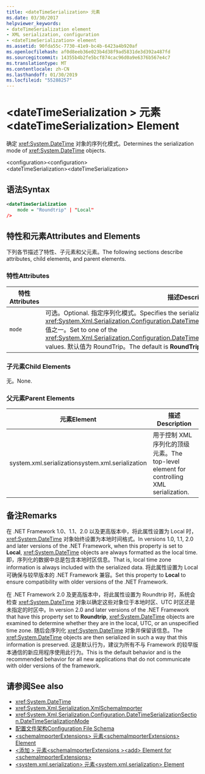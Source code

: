 ```yaml
---
title: <dateTimeSerialization> 元素
ms.date: 03/30/2017
helpviewer_keywords:
- dateTimeSerialization element
- XML serialization, configuration
- <dateTimeSerialization> element
ms.assetid: 90fda55c-7730-41e9-bc4b-6423a4b920af
ms.openlocfilehash: af0d8eeb36e023b4d38f9ad5831de3d392a487fd
ms.sourcegitcommit: 14355b4b2fe5bcf874cac96d0a9e6376b567e4c7
ms.translationtype: MT
ms.contentlocale: zh-CN
ms.lasthandoff: 01/30/2019
ms.locfileid: "55288257"
---
```

# <a name="datetimeserialization-element"></a><span data-ttu-id="dfa93-102">\<dateTimeSerialization > 元素</span><span class="sxs-lookup"><span data-stu-id="dfa93-102">\<dateTimeSerialization> Element</span></span>
<span data-ttu-id="dfa93-103">确定 <xref:System.DateTime> 对象的序列化模式。</span><span class="sxs-lookup"><span data-stu-id="dfa93-103">Determines the serialization mode of <xref:System.DateTime> objects.</span></span>  
  
 <span data-ttu-id="dfa93-104">\<configuration></span><span class="sxs-lookup"><span data-stu-id="dfa93-104">\<configuration></span></span>  
<span data-ttu-id="dfa93-105">\<dateTimeSerialization></span><span class="sxs-lookup"><span data-stu-id="dfa93-105">\<dateTimeSerialization></span></span>  
  
## <a name="syntax"></a><span data-ttu-id="dfa93-106">语法</span><span class="sxs-lookup"><span data-stu-id="dfa93-106">Syntax</span></span>  
  
```xml  
<dateTimeSerialization  
    mode = "Roundtrip" | "Local"  
/>  
```  
  
## <a name="attributes-and-elements"></a><span data-ttu-id="dfa93-107">特性和元素</span><span class="sxs-lookup"><span data-stu-id="dfa93-107">Attributes and Elements</span></span>  
 <span data-ttu-id="dfa93-108">下列各节描述了特性、子元素和父元素。</span><span class="sxs-lookup"><span data-stu-id="dfa93-108">The following sections describe attributes, child elements, and parent elements.</span></span>  
  
### <a name="attributes"></a><span data-ttu-id="dfa93-109">特性</span><span class="sxs-lookup"><span data-stu-id="dfa93-109">Attributes</span></span>  
  
|<span data-ttu-id="dfa93-110">特性</span><span class="sxs-lookup"><span data-stu-id="dfa93-110">Attributes</span></span>|<span data-ttu-id="dfa93-111">描述</span><span class="sxs-lookup"><span data-stu-id="dfa93-111">Description</span></span>|  
|----------------|-----------------|  
|`mode`|<span data-ttu-id="dfa93-112">可选。</span><span class="sxs-lookup"><span data-stu-id="dfa93-112">Optional.</span></span> <span data-ttu-id="dfa93-113">指定序列化模式。</span><span class="sxs-lookup"><span data-stu-id="dfa93-113">Specifies the serialization mode.</span></span> <span data-ttu-id="dfa93-114">设置为 <xref:System.Xml.Serialization.Configuration.DateTimeSerializationSection.DateTimeSerializationMode> 值之一。</span><span class="sxs-lookup"><span data-stu-id="dfa93-114">Set to one of the <xref:System.Xml.Serialization.Configuration.DateTimeSerializationSection.DateTimeSerializationMode> values.</span></span> <span data-ttu-id="dfa93-115">默认值为 RoundTrip。</span><span class="sxs-lookup"><span data-stu-id="dfa93-115">The default is **RoundTrip**.</span></span>|  
  
### <a name="child-elements"></a><span data-ttu-id="dfa93-116">子元素</span><span class="sxs-lookup"><span data-stu-id="dfa93-116">Child Elements</span></span>  
 <span data-ttu-id="dfa93-117">无。</span><span class="sxs-lookup"><span data-stu-id="dfa93-117">None.</span></span>  
  
### <a name="parent-elements"></a><span data-ttu-id="dfa93-118">父元素</span><span class="sxs-lookup"><span data-stu-id="dfa93-118">Parent Elements</span></span>  
  
|<span data-ttu-id="dfa93-119">元素</span><span class="sxs-lookup"><span data-stu-id="dfa93-119">Element</span></span>|<span data-ttu-id="dfa93-120">描述</span><span class="sxs-lookup"><span data-stu-id="dfa93-120">Description</span></span>|  
|-------------|-----------------|  
|<span data-ttu-id="dfa93-121">system.xml.serialization</span><span class="sxs-lookup"><span data-stu-id="dfa93-121">system.xml.serialization</span></span>|<span data-ttu-id="dfa93-122">用于控制 XML 序列化的顶级元素。</span><span class="sxs-lookup"><span data-stu-id="dfa93-122">The top-level element for controlling XML serialization.</span></span>|  
  
## <a name="remarks"></a><span data-ttu-id="dfa93-123">备注</span><span class="sxs-lookup"><span data-stu-id="dfa93-123">Remarks</span></span>  
 <span data-ttu-id="dfa93-124">在 .NET Framework 1.0、1.1、2.0 以及更高版本中，将此属性设置为 Local 时，<xref:System.DateTime> 对象始终设置为本地时间格式。</span><span class="sxs-lookup"><span data-stu-id="dfa93-124">In versions 1.0, 1.1, 2.0 and later versions of the .NET Framework, when this property is set to **Local**, <xref:System.DateTime> objects are always formatted as the local time.</span></span> <span data-ttu-id="dfa93-125">即，序列化的数据中总是包含本地时区信息。</span><span class="sxs-lookup"><span data-stu-id="dfa93-125">That is, local time zone information is always included with the serialized data.</span></span> <span data-ttu-id="dfa93-126">将此属性设置为 Local 可确保与较早版本的 .NET Framework 兼容。</span><span class="sxs-lookup"><span data-stu-id="dfa93-126">Set this property to **Local** to ensure compatibility with older versions of the .NET Framework.</span></span>  
  
 <span data-ttu-id="dfa93-127">在 .NET Framework 2.0 及更高版本中，将此属性设置为 Roundtrip 时，系统会检查 <xref:System.DateTime> 对象以确定这些对象位于本地时区、UTC 时区还是未指定的时区中。</span><span class="sxs-lookup"><span data-stu-id="dfa93-127">In version 2.0 and later versions of the .NET Framework that have this property set to **Roundtrip**, <xref:System.DateTime> objects are examined to determine whether they are in the local, UTC, or an unspecified time zone.</span></span> <span data-ttu-id="dfa93-128">随后会序列化 <xref:System.DateTime> 对象并保留该信息。</span><span class="sxs-lookup"><span data-stu-id="dfa93-128">The <xref:System.DateTime> objects are then serialized in such a way that this information is preserved.</span></span> <span data-ttu-id="dfa93-129">这是默认行为，建议为所有不与 Framework 的较早版本通信的新应用程序使用此行为。</span><span class="sxs-lookup"><span data-stu-id="dfa93-129">This is the default behavior and is the recommended behavior for all new applications that do not communicate with older versions of the framework.</span></span>  
  
## <a name="see-also"></a><span data-ttu-id="dfa93-130">请参阅</span><span class="sxs-lookup"><span data-stu-id="dfa93-130">See also</span></span>

- <xref:System.DateTime>
- <xref:System.Xml.Serialization.XmlSchemaImporter>
- <xref:System.Xml.Serialization.Configuration.DateTimeSerializationSection.DateTimeSerializationMode>
- [<span data-ttu-id="dfa93-131">配置文件架构</span><span class="sxs-lookup"><span data-stu-id="dfa93-131">Configuration File Schema</span></span>](../../../docs/framework/configure-apps/file-schema/index.md)
- [<span data-ttu-id="dfa93-132">\<schemaImporterExtensions> 元素</span><span class="sxs-lookup"><span data-stu-id="dfa93-132">\<schemaImporterExtensions> Element</span></span>](../../../docs/standard/serialization/schemaimporterextensions-element.md)
- [<span data-ttu-id="dfa93-133">\<添加 > 元素\<schemaImporterExtensions ></span><span class="sxs-lookup"><span data-stu-id="dfa93-133">\<add> Element for \<schemaImporterExtensions></span></span>](../../../docs/standard/serialization/add-element-for-schemaimporterextensions.md)
- [<span data-ttu-id="dfa93-134">\<system.xml.serialization> 元素</span><span class="sxs-lookup"><span data-stu-id="dfa93-134">\<system.xml.serialization> Element</span></span>](../../../docs/standard/serialization/system-xml-serialization-element.md)
